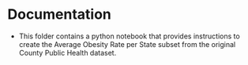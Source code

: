 # **Documentation**
- This folder contains a python notebook that provides instructions to create the Average Obesity Rate per State subset from the original County Public Health dataset.
